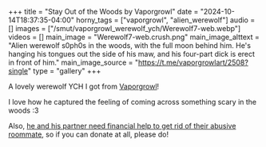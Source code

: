 +++
title = "Stay Out of the Woods by Vaporgrowl"
date = "2024-10-14T18:37:35-04:00"
horny_tags = ["vaporgrowl", "alien_werewolf"]
audio = []
images = ["/smut/vaporgrowl_werewolf_ych/Werewolf7-web.webp"]
videos = []
main_image = "Werewolf7-web.crush.png"
main_image_alttext = "Alien werewolf s0ph0s in the woods, with the full moon behind him. He's hanging his tongues out the side of his maw, and his four-part dick is erect in front of him."
main_image_source = "https://t.me/vaporgrowlart/2508?single"
type = "gallery"
+++

A lovely werewolf YCH I got from
[Vaporgrowl](https://www.furaffinity.net/user/vaporgrowl/)!<!--more-->

I love how he captured the feeling of coming across something scary in the woods
:3

Also, [he and his partner need financial help to get rid of their abusive
roommate](https://twitter.com/VAPORGROWL/status/1845266700608077980#m), so if
you can donate at all, please do!
